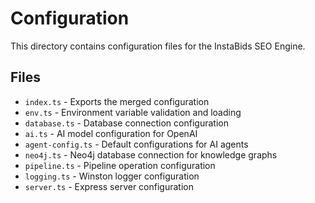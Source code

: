 # Configuration

This directory contains configuration files for the InstaBids SEO Engine.

## Files

- `index.ts` - Exports the merged configuration
- `env.ts` - Environment variable validation and loading
- `database.ts` - Database connection configuration
- `ai.ts` - AI model configuration for OpenAI
- `agent-config.ts` - Default configurations for AI agents
- `neo4j.ts` - Neo4j database connection for knowledge graphs
- `pipeline.ts` - Pipeline operation configuration
- `logging.ts` - Winston logger configuration
- `server.ts` - Express server configuration
